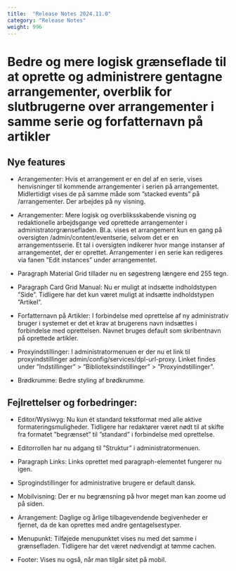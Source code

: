 ```yaml
---
title:  "Release Notes 2024.11.0"
category: "Release Notes"
weight: 996
---
```


# Bedre og mere logisk grænseflade til at oprette og administrere gentagne arrangementer, overblik for slutbrugerne over arrangementer i samme serie og forfatternavn på artikler

## Nye features

- Arrangementer: Hvis et arrangement er en del af en serie, vises henvisninger til kommende arrangementer i serien på arrangementet. Midlertidigt vises de på samme måde som ”stacked events” på /arrangementer. Der arbejdes på ny visning. 

- Arrangementer: Mere logisk og overbliksskabende visning og redaktionelle arbejdsgange ved oprettede arrangementer i administratorgrænsefladen. Bl.a. vises et arrangement kun en gang på oversigten /admin/content/eventserie, selvom det er en arrangementsserie. Et tal i oversigten indikerer hvor mange instanser af arrangementet, der er oprettet. Arrangementer i en serie kan redigeres via fanen ”Edit instances” under arrangementet. 

- Paragraph Material Grid tillader nu en søgestreng længere end 255 tegn. 

- Paragraph Card Grid Manual: Nu er muligt at indsætte indholdstypen ”Side”. Tidligere har det kun været muligt at indsætte indholdstypen ”Artikel”. 

- Forfatternavn på Artikler: I forbindelse med oprettelse af ny administrativ bruger i systemet er det et krav at brugerens navn indsættes i forbindelse med oprettelsen. Navnet bruges default som skribentnavn på oprettede artikler. 

- Proxyindstillinger: I administratormenuen er der nu et link til proxyindstillinger admin/config/services/dpl-url-proxy. Linket findes under ”Indstillinger” > ”Biblioteksindstillinger” > ”Proxyindstillinger”.  

- Brødkrumme: Bedre styling af brødkrumme. 




## Fejlrettelser og forbedringer:

- Editor/Wysiwyg: Nu kun ét standard tekstformat med alle aktive formateringsmuligheder. Tidligere har redaktører været nødt til at skifte fra formatet ”begrænset” til ”standard” i forbindelse med oprettelse. 

- Editorrollen har nu adgang til ”Struktur” i administratormenuen.

- Paragraph Links: Links oprettet med paragraph-elementet fungerer nu igen. 

- Sprogindstillinger for administrative brugere er default dansk. 

- Mobilvisning: Der er nu begrænsning på hvor meget man kan zoome ud på siden. 

- Arrangement: Daglige og årlige tilbagevendende begivenheder er fjernet, da de kan oprettes med andre gentagelsestyper. 

- Menupunkt: Tilføjede menupunktet vises nu med det samme i grænsefladen. Tidligere har det været nødvendigt at tømme cachen. 

- Footer: Vises nu også, når man tilgår sitet på mobil. 


